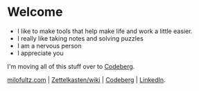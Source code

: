 # Welcome

* I like to make tools that help make life and work a little easier. 
* I really like taking notes and solving puzzles
* I am a nervous person
* I appreciate you

I'm moving all of this stuff over to [Codeberg](https://codeberg.org/milofultz).

[milofultz.com](http://www.milofultz.com) | [Zettelkasten/wiki](http://www.tinybrain.fans) | [Codeberg](https://codeberg.org/milofultz) | [LinkedIn](https://www.linkedin.com/in/milo-fultz/).
